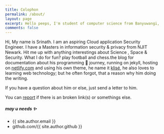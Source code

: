 ```yaml
---
title: Colophon
permalink: /about/
layout: page
excerpt: Hello peeps, I'm student of computer science from Banyuwangi, living in Jogjakarta. This blog for documentation about my programming journey, running on jekyll, hosting on netlify and using my own simple theme.
comments: false
---
```


Hi, My name is Srinath. I am an aspiring Cloud application Security Engineer. I have  a Masters in information security & privacy from NJIT Newark. Hit me up with anything interestings about Science , Space & Security. 
What I do for fun? play football and chess.the blog for documentation about his programming 🎒 journey, running on jekyll, hosting on [netlify.com](http://netlify.com) and using his own theme, he name it <a href="https://github.com/sk0x1234" target="_blank" rel="noopener">klisé</a>, he also loves to learning web technology; but he often forgot, that a reason why him doing the writing.

If you have a question about him or else, just send a letter to him.

You can [report](http://github.com/sk0x1234) if there is an broken link(s) or somethings else.

##### may u needs ✨

- {{ site.author.email }}
- github.com/{{ site.author.github }}
